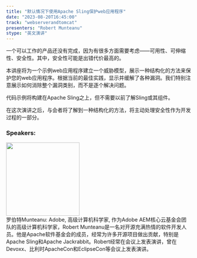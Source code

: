 ```yaml
---
title: "默认情况下使用Apache Sling保护web应用程序"
date: "2023-08-20T16:45:00" 
track: "webserverandtomcat"
presenters: "Robert Munteanu"
stype: "英文演讲"
---
```

一个可以工作的产品还没有完成，因为有很多方面需要考虑——可用性、可伸缩性、安全性。其中，安全性可能是出错代价最高的。

本讲座将为一个示例web应用程序建立一个威胁模型，展示一种结构化的方法来保护您的web应用程序。根据当前的最佳实践，显示并缓解了各种漏洞。我们特别注意展示如何消除整个漏洞类别，而不是逐个解决问题。

代码示例将构建在Apache Sling之上，但不需要以前了解Sling或其组件。

在这次演讲之后，与会者将了解到一种结构化的方法，将主动处理安全性作为开发过程的一部分。
 ### Speakers: 
 <img src="https://img.bagevent.com/resource/20230612/0541416620.jpg" width="200" /><br>罗伯特Munteanu: Adobe, 高级计算机科学家, 作为Adobe AEM核心云基金会团队的高级计算机科学家，Robert Munteanu是一名对开源充满热情的软件开发人员。他是Apache软件基金会的成员，经常为许多开源项目做出贡献，特别是Apache Sling和Apache Jackrabbit。Robert经常在会议上发表演讲，曾在Devoxx、比利时ApacheCon和EclipseCon等会议上发表演讲。
 <br><br>